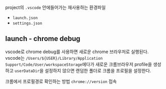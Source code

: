 project의 `.vscode` 안에들어가는 재사용하는 환경파일

- `launch.json`
- `settings.json`

## launch - chrome debug

vscode로 chrome debug를 사용하면 새로운 chrome 브라우저로 실행된다. vscode는 `/Users/${USER}/Library/Application Support/Code/User/workspaceStorage`에다가 새로운 크롬브라우저 profile을 생성하고 `userDataDir`을 설정하지 않으면 랜덤한 폴더로 크롬을 프로필을 설정한다.

크롬에서 프로필경로 확인하는 방법 `chrome://version` 접속
